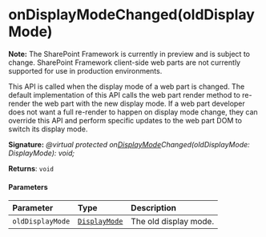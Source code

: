 # onDisplayModeChanged(oldDisplayMode)
**Note:** The SharePoint Framework is currently in preview and is subject to change. SharePoint Framework client-side web parts are not currently supported for use in production environments.



This API is called when the display mode of a web part is changed. The default implementation of this API calls the web part render method to re-render the web part with the new display mode. If a web part developer does not want a full re-render to happen on display mode change, they can override this API and perform specific updates to the web part DOM to switch its display mode.

**Signature:** _@virtual protected on[DisplayMode](../../sp-core-library.api/enum/displaymode.md)Changed(oldDisplayMode: DisplayMode): void;_

**Returns**: `void`





#### Parameters


| Parameter	   | Type    | Description |
|:-------------|:---------------|:------------|
| `oldDisplayMode`    | [`DisplayMode`](../../sp-core-library.api/enum/displaymode.md) | The old display mode. |


